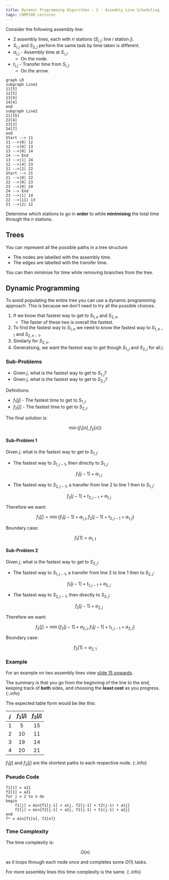 ```yaml
---
title: Dynamic Programming Algorithms - 2 - Assembly Line Scheduling
tags: COMP108 Lectures
---
```

Consider the following assembly line:

* 2 assembly lines, each with $n$ stations ($S_{i,j}$: line $i$ station $j$).
* $S_{i,j}$ and $S_{2,j}$ perform the same task by time taken is different.
* $a_{i,j}$ - Assembly time at $S_{i,j}$.
	* On the node.
* $t_{i,j}$ - Transfer time from $S_{i,j}$.
	* On the arrow.

```mermaid
graph LR
subgraph Line1
11[5]
12[5]
13[9]
14[4]
end
subgraph Line2
21[15]
22[4]
23[3]
24[7]
end
Start --> 11
11 -->|0| 12
12 -->|0| 13
13 -->|0| 14
14 --> End
13 -->|1| 24
12 -->|4| 23
11 -->|2| 22
Start --> 21
21 -->|0| 22
22 -->|0| 23
23 -->|0| 24
24 --> End
23 -->|1| 14
22 -->|11| 13
21 -->|2| 12
```

Determine which stations to go in **order** to while **minimising** the total time through the $n$ stations.

## Trees
You can represent all the possible paths in a tree structure:

* The nodes are labelled with the assembly time.
* The edges are labelled with the transfer time.

You can then minimise for time while removing branches from the tree.

## Dynamic Programming
To avoid populating the entire tree you can use a dynamic programming approach. This is because we don't need to try all the possible choices.

1. If we know that fastest way to get to $S_{1,n}$ and $S_{2,n}$.
	* The faster of these two is overall the fastest.
1. To find the fastest way to  $S_{1,n}$ we need to know the fastest way to $S_{1,n-1}$ and $S_{2,n-1}$.
1. Similarly for $S_{2,n}$.
1. Generalising, we want the fastest way to get though $S_{1,j}$ and $S_{2,j}$ for all $j$.

### Sub-Problems

* Given $j$, what is the fastest way to get to $S_{1,j}$?
* Given $j$, what is the fastest way to get to $S_{2,j}$?

Definitions:

* $f_1[j]$ - The fastest time to get to $S_{1,j}$.
* $f_2[j]$ - The fastest time to get to $S_{2,j}$.

The final solution is:

$$\min\{f_1[n],f_2[n]\}$$

#### Sub-Problem 1
Given $j$, what is the fastest way to get to $S_{1,j}$:

* The fastest way to $S_{1,j-1}$, then directly to $S_{1,j}$:
	
	$$f_1[j-1]+a_{1,j}$$
* The fastest way to $S_{2,j-1}$, a transfer from line 2 to line 1 then to $S_{1,j}$:
	
	$$f_2[j-1]+t_{2,j-1}+a_{1,j}$$
	
Therefore we want:

$$f_1[j]=\min\{f_1[j-1]+a_{1,j}, f_2[j-1]+t_{2,j-1}+a_{1,j}\}$$

Boundary case:

$$f_1[1]=a_{1,1}$$

#### Sub-Problem 2
Given $j$, what is the fastest way to get to $S_{2,j}$:

* The fastest way to $S_{1,j-1}$, a transfer from line 2 to line 1 then to $S_{2,j}$:
	
	$$f_1[j-1]+t_{1,j-1}+a_{2,j}$$
* The fastest way to $S_{2,j-1}$, then directly to $S_{2,j}$:
	
	$$f_2[j-1]+a_{2,j}$$
	
Therefore we want:

$$f_2[j]=\min\{f_2[j-1]+a_{2,j}, f_1[j-1]+t_{1,j-1}+a_{2,j}\}$$

Boundary case:

$$f_2[1]=a_{2,1}$$

### Example
For an example on two assembly lines view [slide 15 onwards]({{site.baseurl}}/assets/comp108/lectures/2021-05-06-1.pdf).

The summary is that you go from the beginning of the line to the end, keeping track of **both** sides, and choosing the **least cost** as you progress.
{:.info}

The expected table form would be like this:

| $j$ | $f_1[j]$ | $f_2[j]$ |
| :-: | :-: | :-: |
| 1 | 5 | 15 |
| 2 | 10 | 11 |
| 3 | 19 | 14 |
| 4 | 20 | 21 |

$f_1[j]$ and $f_2[j]$ are the shortest paths to each respective node.
{:.info}

### Pseudo Code

```
f1[1] = a11
f2[1] = a21
for j = 2 to n do
begin
	f1[j] = min{f1[j-1] + a1j, f2[j-1] + t2(j-1) + a1j}
	f2[j] = min{f2[j-1] + a2j, f1[j-1] + t1(j-1) + a2j}
end
f* = min{f1[n], f2[n]}
```

### Time Complexity
The time complexity is:

$$O(n)$$

as it loops through each node once and completes some $O(1)$ tasks.

For more assembly lines this time complexity is the same.
{:.info}
